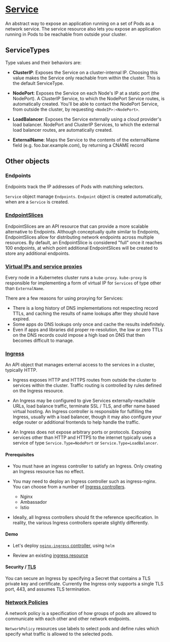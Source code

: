 # [Service](https://kubernetes.io/docs/concepts/services-networking/service/)

An abstract way to expose an application running on a set of Pods as a network service. The service resource also lets you expose an application running in Pods to be reachable from outside your cluster.

## ServiceTypes

Type values and their behaviors are:

- **ClusterIP**: Exposes the Service on a cluster-internal IP. Choosing this value makes the Service only reachable from within the cluster. This is the default ServiceType.

- **NodePort**: Exposes the Service on each Node's IP at a static port (the NodePort). A ClusterIP Service, to which the NodePort Service routes, is automatically created. You'll be able to contact the NodePort Service, from outside the cluster, by requesting `<NodeIP>:<NodePort>`.

- **LoadBalancer**: Exposes the Service externally using a cloud provider's load balancer. NodePort and ClusterIP Services, to which the external load balancer routes, are automatically created.

- **ExternalName**: Maps the Service to the contents of the externalName field (e.g. foo.bar.example.com), by returning a CNAME record

## Other objects

### Endpoints

Endpoints track the IP addresses of Pods with matching selectors.

`Service` object manage `Endpoints`. `Endpoint` object is created automatically, when are a `Service` is created.

### [EndpointSlices](https://kubernetes.io/docs/concepts/services-networking/endpoint-slices/)

EndpointSlices are an API resource that can provide a more scalable alternative to Endpoints. Although conceptually quite similar to Endpoints, EndpointSlices allow for distributing network endpoints across multiple resources. By default, an EndpointSlice is considered "full" once it reaches 100 endpoints, at which point additional EndpointSlices will be created to store any additional endpoints.

### [Virtual IPs and service proxies](https://kubernetes.io/docs/concepts/services-networking/service/#virtual-ips-and-service-proxies)

Every node in a Kubernetes cluster runs a `kube-proxy`. `kube-proxy` is responsible for implementing a form of virtual IP for `Services` of type other than `ExternalName`.

There are a few reasons for using proxying for Services:

- There is a long history of DNS implementations not respecting record TTLs, and caching the results of name lookups after they should have expired.
- Some apps do DNS lookups only once and cache the results indefinitely.
- Even if apps and libraries did proper re-resolution, the low or zero TTLs on the DNS records could impose a high load on DNS that then becomes difficult to manage.

### [Ingress](https://kubernetes.io/docs/concepts/services-networking/ingress)

An API object that manages external access to the services in a cluster, typically HTTP.

- Ingress exposes HTTP and HTTPS routes from outside the cluster to services within the cluster. Traffic routing is controlled by rules defined on the Ingress resource.

- An Ingress may be configured to give Services externally-reachable URLs, load balance traffic, terminate SSL / TLS, and offer name based virtual hosting. An Ingress controller is responsible for fulfilling the Ingress, usually with a load balancer, though it may also configure your edge router or additional frontends to help handle the traffic.

- An Ingress does not expose arbitrary ports or protocols. Exposing services other than HTTP and HTTPS to the internet typically uses a service of type `Service.Type=NodePort` or `Service.Type=LoadBalancer`.

#### Prerequisites

- You must have an ingress controller to satisfy an Ingress. Only creating an Ingress resource has no effect.

- You may need to deploy an Ingress controller such as ingress-nginx. You can choose from a number of [Ingress controllers](https://kubernetes.io/docs/concepts/services-networking/ingress-controllers/).

  - Nginx
  - Ambassador
  - Istio

- Ideally, all Ingress controllers should fit the reference specification. In reality, the various Ingress controllers operate slightly differently.

#### Demo

- Let's deploy [`nginx-ingress` controller](https://docs.nginx.com/nginx-ingress-controller/installation/installation-with-helm/), using `helm`

- Review an existing [ingress resource](https://github.com/algogrit/yaes-server/blob/master/devops/k8s/ingress.yaml)

#### Security / [TLS](https://kubernetes.io/docs/concepts/services-networking/ingress/#tls)

You can secure an Ingress by specifying a Secret that contains a TLS private key and certificate. Currently the Ingress only supports a single TLS port, 443, and assumes TLS termination.

### [Network Policies](https://kubernetes.io/docs/concepts/services-networking/network-policies/)

A network policy is a specification of how groups of pods are allowed to communicate with each other and other network endpoints.

`NetworkPolicy` resources use labels to select pods and define rules which specify what traffic is allowed to the selected pods.
